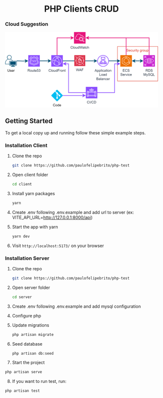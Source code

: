 <h1 align="center">
    PHP Clients CRUD
</h1>

### Cloud Suggestion

<img alt="cloud" title="#cloud" src="./Cloud.png" > 

<!-- GETTING STARTED -->
## Getting Started

To get a local copy up and running follow these simple example steps.

### Installation Client

1. Clone the repo
   ```sh
   git clone https://github.com/paulofelipebrito/php-test
   ```
2. Open client folder
   ```sh
   cd client 
   ```
3. Install yarn packages
   ```sh
   yarn 
   ```
3. Create .env following .env.example and add url to server (ex: VITE_API_URL=http://127.0.0.1:8000/api)

4. Start the app with yarn
   ```sh
   yarn dev 
   ```   
5. Visit `http://localhost:5173/` on your browser

### Installation Server

1. Clone the repo
   ```sh
   git clone https://github.com/paulofelipebrito/php-test
   ```
2. Open server folder
   ```sh
   cd server 
   ```
3. Create .env following .env.example and add mysql configuration

4. Configure php
  
5. Update migrations
   ```sh
   php artisan migrate 
   ```
   
6. Seed database
   ```sh
   php artisan db:seed
   ```
   
 7. Start the project 
   ```sh
   php artisan serve
   ```

 8. If you want to run test, run:
   ```sh
   php artisan test
   ```
